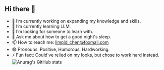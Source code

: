 ## Hi there 👋

- 🔭 I’m currently working on expanding my knowledge and skills.
- 🌱 I’m currently learning LLM.
- 🤔 I’m looking for someone to learn with.
- 💬 Ask me about how to get a good night's sleep.
- 📫 How to reach me: limpid_chen@foxmail.com
- 😄 Pronouns: Positive, Humorous, Hardworking.
- ⚡ Fun fact: Could've relied on my looks, but chose to work hard instead.
![Anurag's GitHub stats](https://github-readme-stats.vercel.app/api?username=straigrand&show_icons=true&theme=tokyonight)


<!--
**straigrand/straigrand** is a ✨ _special_ ✨ repository because its `README.md` (this file) appears on your GitHub profile.

Here are some ideas to get you started:

- 🔭 I’m currently working on ...
- 🌱 I’m currently learning ...
- 👯 I’m looking to collaborate on ...
- 🤔 I’m looking for help with ...
- 💬 Ask me about ...
- 📫 How to reach me: ...
- 😄 Pronouns: ...
- ⚡ Fun fact: ...
-->

